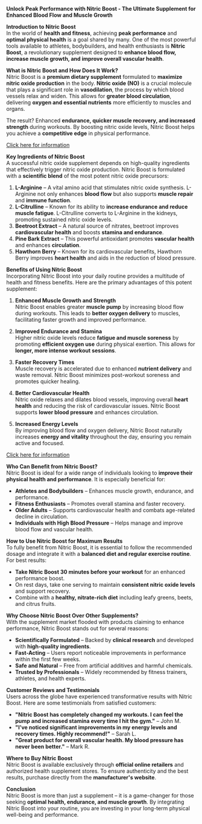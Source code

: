 **Unlock Peak Performance with Nitric Boost - The Ultimate Supplement for Enhanced Blood Flow and Muscle Growth**

**Introduction to Nitric Boost**  
In the world of **health and fitness**, achieving **peak performance** and **optimal physical health** is a goal shared by many. One of the most powerful tools available to athletes, bodybuilders, and health enthusiasts is **Nitric Boost**, a revolutionary supplement designed to **enhance blood flow, increase muscle growth, and improve overall vascular health**.

**What is Nitric Boost and How Does It Work?**  
Nitric Boost is a **premium dietary supplement** formulated to **maximize nitric oxide production** in the body. **Nitric oxide (NO)** is a crucial molecule that plays a significant role in **vasodilation**, the process by which blood vessels relax and widen. This allows for **greater blood circulation**, delivering **oxygen and essential nutrients** more efficiently to muscles and organs.

The result? Enhanced **endurance, quicker muscle recovery, and increased strength** during workouts. By boosting nitric oxide levels, Nitric Boost helps you achieve a **competitive edge** in physical performance.

[Click here for information](https://nitriiicboost.com/)

**Key Ingredients of Nitric Boost**  
A successful nitric oxide supplement depends on high-quality ingredients that effectively trigger nitric oxide production. Nitric Boost is formulated with a **scientific blend** of the most potent nitric oxide precursors:

1. **L-Arginine** – A vital amino acid that stimulates nitric oxide synthesis. L-Arginine not only enhances **blood flow** but also supports **muscle repair** and **immune function**.
2. **L-Citrulline** – Known for its ability to **increase endurance and reduce muscle fatigue**. L-Citrulline converts to L-Arginine in the kidneys, promoting sustained nitric oxide levels.
3. **Beetroot Extract** – A natural source of nitrates, beetroot improves **cardiovascular health** and boosts **stamina and endurance**.
4. **Pine Bark Extract** – This powerful antioxidant promotes **vascular health** and enhances **circulation**.
5. **Hawthorn Berry** – Known for its cardiovascular benefits, Hawthorn Berry improves **heart health** and aids in the reduction of blood pressure.

**Benefits of Using Nitric Boost**  
Incorporating Nitric Boost into your daily routine provides a multitude of health and fitness benefits. Here are the primary advantages of this potent supplement:

1. **Enhanced Muscle Growth and Strength**  
Nitric Boost enables greater **muscle pump** by increasing blood flow during workouts. This leads to **better oxygen delivery** to muscles, facilitating faster growth and improved performance.

2. **Improved Endurance and Stamina**  
Higher nitric oxide levels reduce **fatigue and muscle soreness** by promoting **efficient oxygen use** during physical exertion. This allows for **longer, more intense workout sessions**.

3. **Faster Recovery Times**  
Muscle recovery is accelerated due to enhanced **nutrient delivery** and waste removal. Nitric Boost minimizes post-workout soreness and promotes quicker healing.

4. **Better Cardiovascular Health**  
Nitric oxide relaxes and dilates blood vessels, improving overall **heart health** and reducing the risk of cardiovascular issues. Nitric Boost supports **lower blood pressure** and enhances circulation.

5. **Increased Energy Levels**  
By improving blood flow and oxygen delivery, Nitric Boost naturally increases **energy and vitality** throughout the day, ensuring you remain active and focused.

[Click here for information](https://nitriiicboost.com/)

**Who Can Benefit from Nitric Boost?**  
Nitric Boost is ideal for a wide range of individuals looking to **improve their physical health and performance**. It is especially beneficial for:
- **Athletes and Bodybuilders** – Enhances muscle growth, endurance, and performance.
- **Fitness Enthusiasts** – Promotes overall stamina and faster recovery.
- **Older Adults** – Supports cardiovascular health and combats age-related decline in circulation.
- **Individuals with High Blood Pressure** – Helps manage and improve blood flow and vascular health.

**How to Use Nitric Boost for Maximum Results**  
To fully benefit from Nitric Boost, it is essential to follow the recommended dosage and integrate it with a **balanced diet and regular exercise routine**. For best results:
- **Take Nitric Boost 30 minutes before your workout** for an enhanced performance boost.
- On rest days, take one serving to maintain **consistent nitric oxide levels** and support recovery.
- Combine with a **healthy, nitrate-rich diet** including leafy greens, beets, and citrus fruits.

**Why Choose Nitric Boost Over Other Supplements?**  
With the supplement market flooded with products claiming to enhance performance, Nitric Boost stands out for several reasons:
- **Scientifically Formulated** – Backed by **clinical research** and developed with **high-quality ingredients**.
- **Fast-Acting** – Users report noticeable improvements in performance within the first few weeks.
- **Safe and Natural** – Free from artificial additives and harmful chemicals.
- **Trusted by Professionals** – Widely recommended by fitness trainers, athletes, and health experts.

**Customer Reviews and Testimonials**  
Users across the globe have experienced transformative results with Nitric Boost. Here are some testimonials from satisfied customers:

- **"Nitric Boost has completely changed my workouts. I can feel the pump and increased stamina every time I hit the gym."** – John M.
- **"I’ve noticed significant improvements in my energy levels and recovery times. Highly recommend!"** – Sarah L.
- **"Great product for overall vascular health. My blood pressure has never been better."** – Mark R.

**Where to Buy Nitric Boost**  
Nitric Boost is available exclusively through **official online retailers** and authorized health supplement stores. To ensure authenticity and the best results, purchase directly from the **manufacturer's website**.

**Conclusion**  
Nitric Boost is more than just a supplement – it is a game-changer for those seeking **optimal health, endurance, and muscle growth**. By integrating Nitric Boost into your routine, you are investing in your long-term physical well-being and performance.

 
